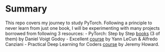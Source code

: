 Summary
================

<!-- WARNING: THIS FILE WAS AUTOGENERATED! DO NOT EDIT! -->

This repo covers my journey to study PyTorch. Following a principle to
never learn from just one book, I will be experimenting with many
projects borrowed from following 3 resources: - PyTorch: Step by Step
[books](https://pytorchstepbystep.com/) (3 of them) by Daniel Voigt
Godoy - Excellent
[course](https://atcold.github.io/pytorch-Deep-Learning/) by Yann LeCun
& Alfredo Canziani - Practical Deep Learning for Coders
[course](https://course.fast.ai/) by Jeremy Howard.
